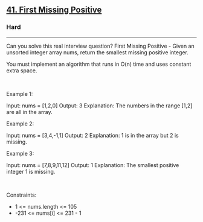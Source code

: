 <h2><a href="https://leetcode.com/problems/first-missing-positive/">41. First Missing Positive</a></h2><h3>Hard</h3><hr>Can you solve this real interview question? First Missing Positive - Given an unsorted integer array nums, return the smallest missing positive integer.

You must implement an algorithm that runs in O(n) time and uses constant extra space.

 

Example 1:


Input: nums = [1,2,0]
Output: 3
Explanation: The numbers in the range [1,2] are all in the array.


Example 2:


Input: nums = [3,4,-1,1]
Output: 2
Explanation: 1 is in the array but 2 is missing.


Example 3:


Input: nums = [7,8,9,11,12]
Output: 1
Explanation: The smallest positive integer 1 is missing.


 

Constraints:

 * 1 <= nums.length <= 105
 * -231 <= nums[i] <= 231 - 1